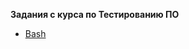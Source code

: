 
__Задания с курса по Тестированию ПО__

* [Bash](https://github.com/Artemhx/Practice_testing/tree/main/Bash)
